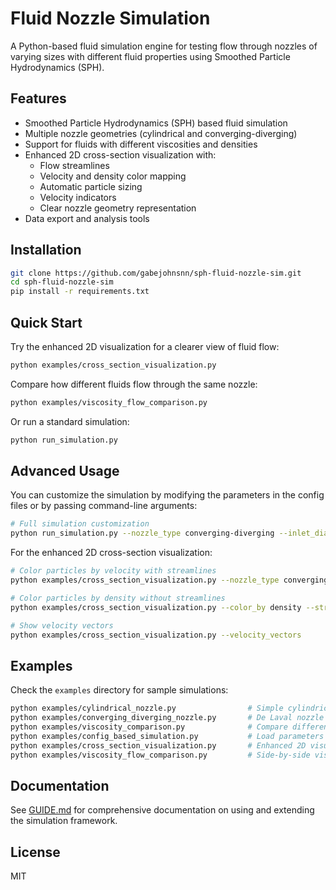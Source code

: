 # Fluid Nozzle Simulation

A Python-based fluid simulation engine for testing flow through nozzles of varying sizes with different fluid properties using Smoothed Particle Hydrodynamics (SPH).

## Features

- Smoothed Particle Hydrodynamics (SPH) based fluid simulation
- Multiple nozzle geometries (cylindrical and converging-diverging)
- Support for fluids with different viscosities and densities
- Enhanced 2D cross-section visualization with:
  - Flow streamlines
  - Velocity and density color mapping
  - Automatic particle sizing
  - Velocity indicators
  - Clear nozzle geometry representation
- Data export and analysis tools

## Installation

```bash
git clone https://github.com/gabejohnsnn/sph-fluid-nozzle-sim.git
cd sph-fluid-nozzle-sim
pip install -r requirements.txt
```

## Quick Start

Try the enhanced 2D visualization for a clearer view of fluid flow:

```bash
python examples/cross_section_visualization.py
```

Compare how different fluids flow through the same nozzle:

```bash
python examples/viscosity_flow_comparison.py
```

Or run a standard simulation:

```bash
python run_simulation.py
```

## Advanced Usage

You can customize the simulation by modifying the parameters in the config files or by passing command-line arguments:

```bash
# Full simulation customization
python run_simulation.py --nozzle_type converging-diverging --inlet_diameter 2.0 --outlet_diameter 1.0 --throat_diameter 0.5 --fluid_viscosity 0.01
```

For the enhanced 2D cross-section visualization:

```bash
# Color particles by velocity with streamlines
python examples/cross_section_visualization.py --nozzle_type converging-diverging --particle_size 3.0 --fluid oil --colormap coolwarm --color_by velocity

# Color particles by density without streamlines
python examples/cross_section_visualization.py --color_by density --streamlines False

# Show velocity vectors
python examples/cross_section_visualization.py --velocity_vectors
```

## Examples

Check the `examples` directory for sample simulations:

```bash
python examples/cylindrical_nozzle.py                # Simple cylindrical nozzle
python examples/converging_diverging_nozzle.py       # De Laval nozzle
python examples/viscosity_comparison.py              # Compare different fluid viscosities
python examples/config_based_simulation.py           # Load parameters from config file
python examples/cross_section_visualization.py       # Enhanced 2D visualization
python examples/viscosity_flow_comparison.py         # Side-by-side viscosity comparison
```

## Documentation

See [GUIDE.md](GUIDE.md) for comprehensive documentation on using and extending the simulation framework.

## License

MIT
